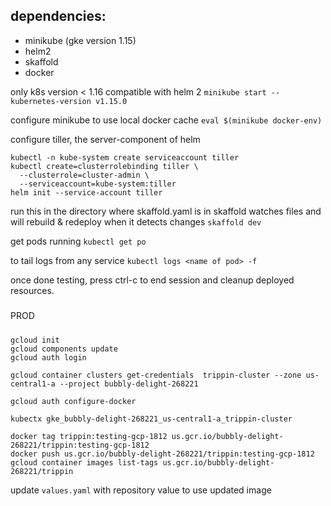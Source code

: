## dependencies:
- minikube (gke version 1.15)
- helm2
- skaffold
- docker

only k8s version < 1.16 compatible with helm 2
`minikube start --kubernetes-version v1.15.0`

configure minikube to use local docker cache 
`eval $(minikube docker-env)`

configure tiller, the server-component of helm
```
kubectl -n kube-system create serviceaccount tiller                          
kubectl create=clusterrolebinding tiller \
  --clusterrole=cluster-admin \
  --serviceaccount=kube-system:tiller
helm init --service-account tiller 
```

run this in the directory where skaffold.yaml is in
skaffold watches files and will rebuild & redeploy when it detects changes 
`skaffold dev`

get pods running
`kubectl get po`

to tail logs from any service
`kubectl logs <name of pod> -f`

once done testing, press ctrl-c to end session and cleanup deployed resources.

#####
PROD
#####
```
gcloud init
gcloud components update
gcloud auth login

gcloud container clusters get-credentials  trippin-cluster --zone us-central1-a --project bubbly-delight-268221

gcloud auth configure-docker

kubectx gke_bubbly-delight-268221_us-central1-a_trippin-cluster

docker tag trippin:testing-gcp-1812 us.gcr.io/bubbly-delight-268221/trippin:testing-gcp-1812
docker push us.gcr.io/bubbly-delight-268221/trippin:testing-gcp-1812
gcloud container images list-tags us.gcr.io/bubbly-delight-268221/trippin
```

update `values.yaml` with repository value to use updated image
